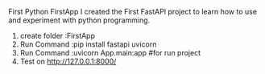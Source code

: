 First Python FirstApp
    I created the First FastAPI project to learn how to use and experiment with python programming.

1. create folder :FirstApp
2. Run Command :pip install fastapi uvicorn
3. Run Command :uvicorn App.main:app #for run project
4. Test on http://127.0.0.1:8000/